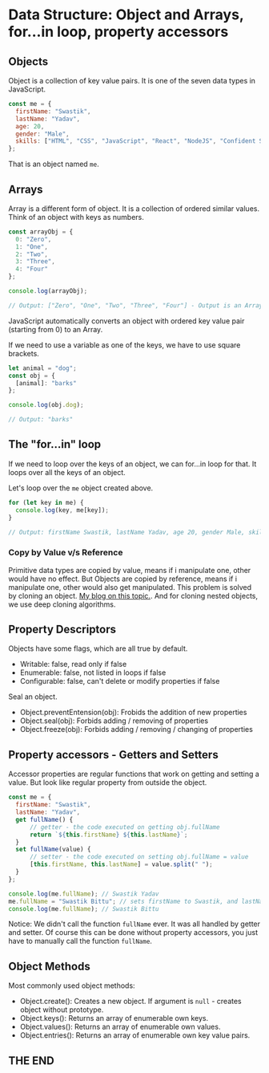 # Data Structure: Object and Arrays, for...in loop, property accessors

## Objects

Object is a collection of key value pairs. It is one of the seven data types in JavaScript.

```js
const me = {
  firstName: "Swastik",
  lastName: "Yadav",
  age: 20,
  gender: "Male",
  skills: ["HTML", "CSS", "JavaScript", "React", "NodeJS", "Confident Speaking"]
};
```

That is an object named `me`.

## Arrays

Array is a different form of object. It is a collection of ordered similar values. Think of an object with keys as numbers.

```js
const arrayObj = {
  0: "Zero",
  1: "One",
  2: "Two",
  3: "Three",
  4: "Four"
};

console.log(arrayObj);

// Output: ["Zero", "One", "Two", "Three", "Four"] - Output is an Array.
```

JavaScript automatically converts an object with ordered key value pair (starting from 0) to an Array.

If we need to use a variable as one of the keys, we have to use square brackets.

```js
let animal = "dog";
const obj = {
  [animal]: "barks"
};

console.log(obj.dog);

// Output: "barks"
```

## The "for...in" loop

If we need to loop over the keys of an object, we can for...in loop for that. It loops over all the keys of an object.

Let's loop over the `me` object created above.

```js
for (let key in me) {
  console.log(key, me[key]);
}

// Output: firstName Swastik, lastName Yadav, age 20, gender Male, skills [...]
```

### Copy by Value v/s Reference

Primitive data types are copied by value, means if i manipulate one, other would have no effect. But Objects are copied by reference, means if i manipulate one, other would also get manipulated. This problem is solved by cloning an object. [My blog on this topic.](https://swastikyadav.com/Code%20Snippet/3-ways-to-duplicate-object/). And for cloning nested objects, we use deep cloning algorithms.

## Property Descriptors

Objects have some flags, which are all true by default.

- Writable: false, read only if false
- Enumerable: false, not listed in loops if false
- Configurable: false, can't delete or modify properties if false

Seal an object.

- Object.preventEntension(obj): Frobids the addition of new properties
- Object.seal(obj): Forbids adding / removing of properties
- Object.freeze(obj): Forbids adding / removing / changing of properties

## Property accessors - Getters and Setters

Accessor properties are regular functions that work on getting and setting a value. But look like regular property from outside the object.

```js
const me = {
  firstName: "Swastik",
  lastName: "Yadav",
  get fullName() {
      // getter - the code executed on getting obj.fullName
      return `${this.firstName} ${this.lastName}`;
  }
  set fullName(value) {
      // setter - the code executed on setting obj.fullName = value
      [this.firstName, this.lastName] = value.split(" ");
  }
};

console.log(me.fullName); // Swastik Yadav
me.fullName = "Swastik Bittu"; // sets firstName to Swastik, and lastName to Bittu
console.log(me.fullName); // Swastik Bittu 
```

Notice: We didn't call the function `fullName` ever. It was all handled by getter and setter. Of course this can be done without property accessors, you just have to manually call the function `fullName`.

## Object Methods

Most commonly used object methods:

 - Object.create(): Creates a new object. If argument is `null` - creates object without prototype.
 - Object.keys(): Returns an array of enumerable own keys.
 - Object.values(): Returns an array of enumerable own values.
 - Object.entries(): Returns an array of enumerable own key value pairs.

## THE END